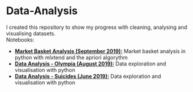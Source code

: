 # Data-Analysis

I created this repository to show my progress with cleaning, analysing and visualising datasets.<br>
Notebooks:
* <a href="https://github.com/Overflowed10/Data-Analysis/blob/master/Market%20Basket%20Analysis.ipynb"><b>Market Basket Analysis (September 2019):</b></a> Market basket analysis in python with mlxtend and the apriori algorythm
* <a href="https://github.com/Overflowed10/Data-Analysis/blob/master/Data%20Analysis%20-%20Olympia.ipynb"><b>Data Analysis - Olympia (August 2019):</b></a> Data exploration and visualisation with python
* <a href="https://github.com/Overflowed10/Data-Analysis/blob/master/Data%20Analysis%20-%20Suicides.ipynb"><b>Data Analysis - Suicides (June 2019):</b></a> Data exploration and visualisation with python
